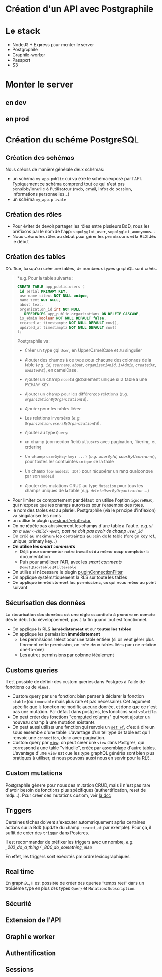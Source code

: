 # Création d'un API avec Postgraphile

# Le stack
- NodeJS + Express pour monter le server
- Postgraphile
- Graphile-worker
- Passport
- S3

# Monter le server
## en dev
## en prod

# Création du schéme PostgreSQL

## Création des schémas

Nous créons de manière générale deux schémas: 
* un schéma `my_app.public` qui va être le schéma exposé par l'API. Typiquement ce schéma comprend tout ce qui n'est pas sensible/innutile à l'utilisateur (mdp, email, infos de session, informations personnelles...)
* un schéma `my_app.private`

## Création des rôles

* Pour éviter de devoir partager les rôles entre plusieurs BdD, nous les préfixons par le nom de l'app: `sopolyglot_user`, `sopolyglot_anonymous`...
* Nous créons les rôles au début pour gérer les permissions et la RLS dès le début

## Création des tables
D'office, lorsqu'on crée une tables, de nombreux types graphQL sont créés. 
>*e.g.
> Pour la table suivante :
>```sql
>CREATE TABLE app_public.users (
>  id serial PRIMARY KEY,
>  username citext NOT NULL unique,
>  name text NOT NULL,
>  about text,
>  organization_id int NOT NULL
>    REFERENCES app_public.organizations ON DELETE CASCADE,
>  is_admin boolean NOT NULL DEFAULT false,
>  created_at timestamptz NOT NULL DEFAULT now(),
>  updated_at timestamptz NOT NULL DEFAULT now()
>);
>```
>Postgraphile va: 
>- Créer un type gql `User`, en UpperCamelCase et au singulier
>- Ajouter des champs à ce type pour chacune des colonnes de la table (*e.g. `id`, `username`, `about`, `organizationId`, `isAdmin`, `createdAt`, `updatedAt`*), en camelCase.
>- Ajouter un champ `nodeId` globalement unique si la table a une `PRIMARY KEY`.
>- Ajouter un champ pour les différentes relations (*e.g. `organizationByOrganizationId`*).
>- Ajouter pour les tables liées:
>  - Les relations inversées (*e.g. `Organization.usersByOrganizationId`*).
>- Ajouter au type `Query`:
>
>  - un champ (connection field) `allUsers` avec pagination, filtering, et ordering
>  - Un champ `userByKey(key: ...)` (*e.g. userById, userByUsername*), pour toutes les contraintes `unique` de la table
>  - Un champ `foo(nodeId: ID!)` pour récupérer un rang quelconque par son `nodeId`
>- Ajouter des mutations CRUD au type `Mutation` pour tous les champs uniques de la table (*e.g. `deleteUserByOrganization` ...*)

* Pour limiter ce comportement par défaut, on utilise l'option `ignoreRBAC`, qui n'expose que les champs autorisés pour l'ensemble des rôles.
* le nom des tables est au pluriel. Postgraphile (via le principe d'inflexion) va singulariser les noms
* on utilise le plugin [pg-simplify-inflector](https://github.com/graphile/pg-simplify-inflector)
* On ne répète pas abusivement les champs d'une table à l'autre. *e.g. si on a `user->child->post`, post ne doit pas avoir de champ `user_id`*
* On créé au maximum les contraintes au sein de la table (foreign key ref., unique, primary key...)
* **On utilise les *smart comments***
  * Déjà pour commenter notre travail et du même coup completer la documentation
  * Puis pour améliorer l'API, avec les *smart comments* `@omit`,`@sortable`,`@filterable` 
* On utilise si nécessaire le plugin [pluginConnectionFilter](https://github.com/graphile-contrib/postgraphile-plugin-connection-filter)
* On applique systématiquement la RLS sur toute les tables
* On applique immédiatement les permissions, ce qui nous mène au point suivant

## Sécurisation des données
La sécurisation des données est une règle essentielle à prendre en compte dès le début du développement, pas à la fin quand tout est fonctionnel.

* On applique la RLS **immédiatement** et sur **toutes les tables**
* On applique les permission **immédiatement**
  * Les permissions select pour une table entière (si on veut gérer plus finement cette permission, on crée deux tables liées par une relation one-to-one)
  * Les autres permissions par colonne idéalement

## Customs queries
Il est possible de définir des custom queries dans Postgres à l'aide de fonctions ou de `views`.
* Custom query par une fonction: bien penser à déclarer la fonction `stable` (ou `immutable` mais plus rare et pas nécessaire). Cet argument spécifie que la fonction ne modifie aucune donnée, et donc que ce n'est pas une mutation. Par défaut dans postgres, les fonctions sont `volatile`.
* On peut créer des fonctions ["computed columns"](https://www.graphile.org/postgraphile/computed-columns/) qui vont ajouter un nouveau champ à une mutation existante.
* On peut aussi utiliser une fonction qui renvoie un [`set of`](https://www.graphile.org/postgraphile/functions/#setof-functions---connections), c'est à dire un sous ensemble d'une table. L'avantage d'un tel type de table est qu'il renvoie une `connection`, donc avec pagination.
* Custom query par [`view`](https://www.graphile.org/postgraphile/views/): on peut créer une `view` dans Postgres, qui correspond à une table "virtuelle", créée par assemblage d'autre tables. L'avantage d'une `view` est que les type graphQL générés sont bien plus pratiques à utiliser, et nous pouvons aussi nous en servir pour la RLS.

## Custom mutations
Postgraphile génère pour nous des mutation CRUD, mais il n'est pas rare d'avoir besoin de fonctions plus spécifiques (authentification, reset de mdp...). Pour créer ces mutations custom, voir [la doc](https://www.graphile.org/postgraphile/custom-mutations/)

## Triggers
Certaines tâches doivent s'executer automatiquement après certaines actions sur la BdD (update du champ `created_at` par exemple). Pour ça, il suffit de créer des `trigger` dans Postgres.

Il est recommander de préfixer les triggers avec un nombre, *e.g. _200_do_a_thing / _800_do_something_else*

En effet, les triggers sont exécutés par ordre lexicographiques

## Real time
En graphQL, il est possible de créer des queries "temps réel" dans un troisième type en plus des types `Query` et `Mutation`: `Subscription`.
## Sécurité

## Extension de l'API

## Graphile worker

## Authentification

## Sessions

